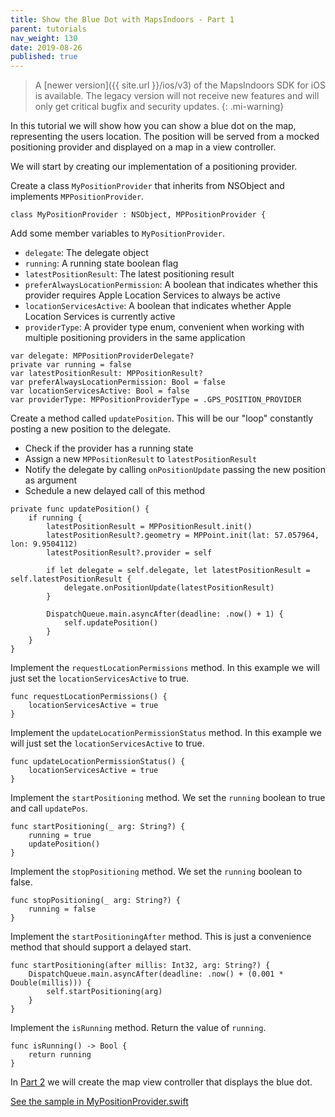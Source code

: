 ```yaml
---
title: Show the Blue Dot with MapsIndoors - Part 1
parent: tutorials
nav_weight: 130
date: 2019-08-26
published: true
---
```


> A [newer version]({{ site.url }}/ios/v3) of the MapsIndoors SDK for iOS is available. The legacy version will not receive new features and will only get critical bugfix and security updates.
{: .mi-warning}

In this tutorial we will show how you can show a blue dot on the map, representing the users location. The position will be served from a mocked positioning provider and displayed on a map in a view controller.

We will start by creating our implementation of a positioning provider.

Create a class `MyPositionProvider` that inherits from NSObject and implements `MPPositionProvider`.
```
class MyPositionProvider : NSObject, MPPositionProvider {
```
Add some member variables to `MyPositionProvider`.

* `delegate`: The delegate object
* `running`: A running state boolean flag
* `latestPositionResult`: The latest positioning result
* `preferAlwaysLocationPermission`: A boolean that indicates whether this provider requires Apple Location Services to always be active
* `locationServicesActive`: A boolean that indicates whether Apple Location Services is currently active
* `providerType`: A provider type enum, convenient when working with multiple positioning providers in the same application
```
var delegate: MPPositionProviderDelegate?
private var running = false
var latestPositionResult: MPPositionResult?
var preferAlwaysLocationPermission: Bool = false
var locationServicesActive: Bool = false
var providerType: MPPositionProviderType = .GPS_POSITION_PROVIDER
```
Create a method called `updatePosition`. This will be our "loop" constantly posting a new position to the delegate.

* Check if the provider has a running state
* Assign a new `MPPositionResult` to `latestPositionResult`
* Notify the delegate by calling `onPositionUpdate` passing the new position as argument
* Schedule a new delayed call of this method
```
private func updatePosition() {
    if running {
        latestPositionResult = MPPositionResult.init()
        latestPositionResult?.geometry = MPPoint.init(lat: 57.057964, lon: 9.9504112)
        latestPositionResult?.provider = self
        
        if let delegate = self.delegate, let latestPositionResult = self.latestPositionResult {
            delegate.onPositionUpdate(latestPositionResult)
        }
        
        DispatchQueue.main.asyncAfter(deadline: .now() + 1) {
            self.updatePosition()
        }
    }
}
```
Implement the `requestLocationPermissions` method. In this example we will just set the `locationServicesActive` to true.
```
func requestLocationPermissions() {
    locationServicesActive = true
}
```
Implement the `updateLocationPermissionStatus` method. In this example we will just set the `locationServicesActive` to true.
```
func updateLocationPermissionStatus() {
    locationServicesActive = true
}
```
Implement the `startPositioning` method. We set the `running` boolean to true and call `updatePos`.
```
func startPositioning(_ arg: String?) {
    running = true
    updatePosition()
}
```
Implement the `stopPositioning` method. We set the `running` boolean to false.
```
func stopPositioning(_ arg: String?) {
    running = false
}
```
Implement the `startPositioningAfter` method. This is just a convenience method that should support a delayed start.
```
func startPositioning(after millis: Int32, arg: String?) {
    DispatchQueue.main.asyncAfter(deadline: .now() + (0.001 * Double(millis))) {
        self.startPositioning(arg)
    }
}
```
Implement the `isRunning` method. Return the value of `running`.
```
func isRunning() -> Bool {
    return running
}
```
In [Part 2](../showmylocationshowmylocationcontroller) we will create the map view controller that displays the blue dot.

[See the sample in MyPositionProvider.swift](https://github.com/MapsIndoors/MapsIndoorsIOS/blob/master/Example/DemoSamples/Show%20My%20Location/MyPositionProvider.swift)
